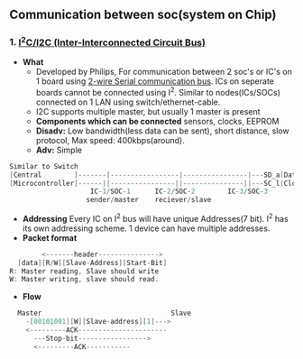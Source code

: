 ## Communication between soc(system on Chip)
### 1. [I<sup>2</sup>C/I2C (Inter-Interconnected Circuit Bus)](https://www.youtube.com/watch?v=U5CDf4TNARE)
- **What** 
  - Developed by Philips, For communication between 2 soc's or IC's on 1 board using  [2-wire Serial communication bus](/cpu_memory_thread_process/CPU/Communication/Serial_Parallel_Bus.md). ICs on seperate boards cannot be connected using I<sup>2</sup>. Similar to nodes(ICs/SOCs) connected on 1 LAN using switch/ethernet-cable.
  - I2C supports multiple master, but usually 1 master is present
  - **Components which can be connected** sensors, clocks, EEPROM
  - **Disadv:** Low bandwidth(less data can be sent), short distance, slow protocol, Max speed: 400kbps(around).
  - **Adv:** Simple
```c
Similar to Switch
[Central        ]-------|-----------------|----------------|---SD_a(Data line)                 //Similar to LAN
[Microcontroller]------||----------------||---------------||---SC_l(Clock line)
                    IC-1/SOC-1      IC-2/SOC-2        IC-3/SOC-3                //Nodes=ICs or SOCs
                   sender/master    reciever/slave
```
- **Addressing** Every IC on I<sup>2</sup> bus will have unique Addresses(7 bit). I<sup>2</sup> has its own addressing scheme. 1 device can have multiple addresses.
- **Packet format**
```c  
        <-------header--------------->
  [data][R/W][Slave-Address][Start-Bit]
R: Master reading, Slave should write
W: Master writing, slave should read.  
```
- **Flow**
```c
  Master                                Slave
    -[00101001][W][Slave-address][1]--->
    <---------ACK----------------------
      ---Stop-bit----------------->
      <---------ACK-----------
```
